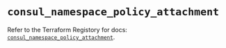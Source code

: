 # `consul_namespace_policy_attachment`

Refer to the Terraform Registory for docs: [`consul_namespace_policy_attachment`](https://www.terraform.io/docs/providers/consul/r/namespace_policy_attachment).
